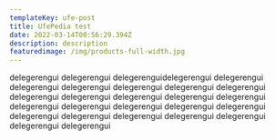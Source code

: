 ```yaml
---
templateKey: ufe-post
title: UfePedia test
date: 2022-03-14T00:56:29.394Z
description: description
featuredimage: /img/products-full-width.jpg
---
```


delegerengui delegerengui delegerenguidelegerengui delegerengui delegerengui delegerengui delegerengui delegerengui delegerengui delegerengui delegerengui delegerengui delegerengui delegerengui delegerengui delegerengui delegerengui delegerengui delegerengui delegerengui delegerengui delegerengui delegerengui delegerengui delegerengui delegerengui
